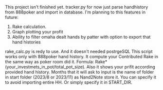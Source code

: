 This project isn't finished yet. tracker.py for now just parse handhistory from 888poker and import in database. 
I'm planning to this features in future: 
  1) Rake calculation.
  2) Graph plotting your profit
  3) Ability to filter omaha dealt hands by patter with option to export that hand histories

rake_calc.py is redy to use. And it doesn't needed postrgeSQL 
This script works only with 888poker hand history. It compute your Contributed Rake in the same way as poker room did it. Formula: Rake\*(your_investmets_in_pot/total_pot_size). Also it shows your prifit according provided hand history. Months that it will ask to input is the name of folder in start folder (2023/8 or 2023/11) as Nand2Note store it. You can specify it to avoid importing entire HH. Or simply specify it in START_DIR.
